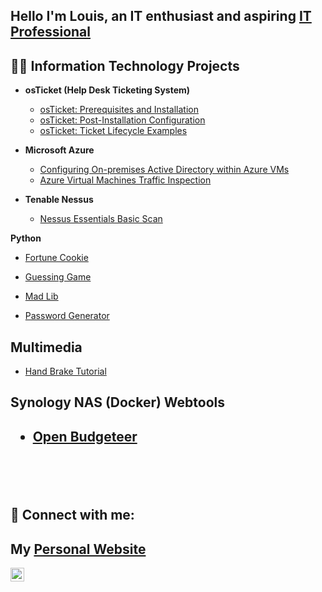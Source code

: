 <h2>Hello I'm Louis, an IT enthusiast and aspiring <a href="https://www.linkedin.com/in/louisperez1978/">IT Professional</a></h2>

<h2>👨‍💻 Information Technology Projects</h2>

- <b>osTicket (Help Desk Ticketing System)</b>
  - [osTicket: Prerequisites and Installation](https://github.com/presicion25/osTicket-Installation)
  - [osTicket: Post-Installation Configuration](https://github.com/presicion25/osTicket-Configuration)
  - [osTicket: Ticket Lifecycle Examples](https://github.com/presicion25/osTicket-Ticket-Lifecycle-Examples)
  
- <b>Microsoft Azure</b>
  - [Configuring On-premises Active Directory within Azure VMs](https://github.com/presicion25/Active-Directory-Configuration/blob/ba179ad59c32037972597371f3f31f61fc6277f1/README.md)
  - [Azure Virtual Machines Traffic Inspection](https://github.com/presicion25/Azure-Networks-and-Protocols)

- <b>Tenable Nessus</b>

  - [Nessus Essentials Basic Scan](https://github.com/presicion25/Tenable-Nessus-Basic-Scan)


<b>Python</b>
  
 - [Fortune Cookie](https://github.com/presicion25/Python-Projects/tree/main/Fortune%20Cookie)
  
 - [Guessing Game](https://github.com/presicion25/Python-Projects/tree/main/Guessing%20Game)

- [Mad Lib](https://github.com/presicion25/Python-Projects/tree/main/MadLib)

- [Password Generator](https://github.com/presicion25/Python-Projects/tree/main/Password%20Generator)
  
  

<h2>Multimedia</h2>

  -  [Hand Brake Tutorial](https://github.com/presicion25/Hand-Brake)

<h2>Synology NAS (Docker) Webtools<h2>
  
-    [Open Budgeteer](https://github.com/presicion25/open-budgeteer)
  <br />
  <br />
   
<h2>🤳 Connect with me:</h2>

<h2>My <a href="https://exemplarysecurity.com/">Personal Website</a></h2>

[<img align="left" alt="Louis | LinkedIn" width="22px" src="https://cdn.jsdelivr.net/npm/simple-icons@v3/icons/linkedin.svg" />][linkedin]




[linkedin]: https://www.linkedin.com/in/louisperez1978/
